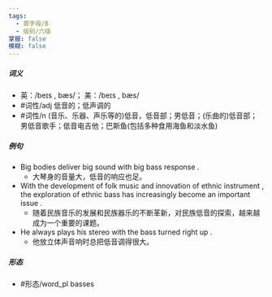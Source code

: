 ```yaml
---
tags:
  - 首字母/B
  - 级别/六级
掌握: false
模糊: false
---
```

##### 词义
- 英：/beɪs , bæs/； 美：/beɪs , bæs/
- #词性/adj  低音的；低声调的
- #词性/n  (音乐、乐器、声乐等的)低音，低音部；男低音；(乐曲的)低音部；男低音歌手；低音电吉他；巴斯鱼(包括多种食用海鱼和淡水鱼)
##### 例句
- Big bodies deliver big sound with big bass response .
	- 大琴身的音量大，低音的响应也足。
- With the development of folk music and innovation of ethnic instrument , the exploration of ethnic bass has increasingly become an important issue .
	- 随着民族音乐的发展和民族器乐的不断革新，对民族低音的探索，越来越成为一个重要的课题。
- He always plays his stereo with the bass turned right up .
	- 他放立体声音响时总把低音调得很大。
##### 形态
- #形态/word_pl basses
